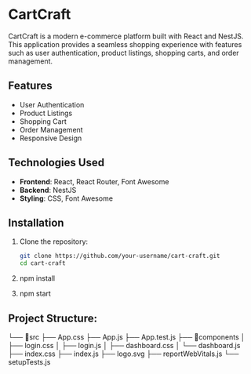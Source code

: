 # CartCraft

CartCraft is a modern e-commerce platform built with React and NestJS. This application provides a seamless shopping experience with features such as user authentication, product listings, shopping carts, and order management.

## Features

- User Authentication
- Product Listings
- Shopping Cart
- Order Management
- Responsive Design

## Technologies Used

- **Frontend**: React, React Router, Font Awesome
- **Backend**: NestJS
- **Styling**: CSS, Font Awesome

## Installation

1. Clone the repository:

   ```bash
   git clone https://github.com/your-username/cart-craft.git
   cd cart-craft

2. npm install

3. npm start

## Project Structure:
└── 📁src
    ├── App.css
    ├── App.js
    ├── App.test.js
    ├── 📁components
    │   ├── login.css
    │   ├── login.js
    │   ├── dashboard.css
    │   └── dashboard.js
    ├── index.css
    ├── index.js
    ├── logo.svg
    ├── reportWebVitals.js
    └── setupTests.js

